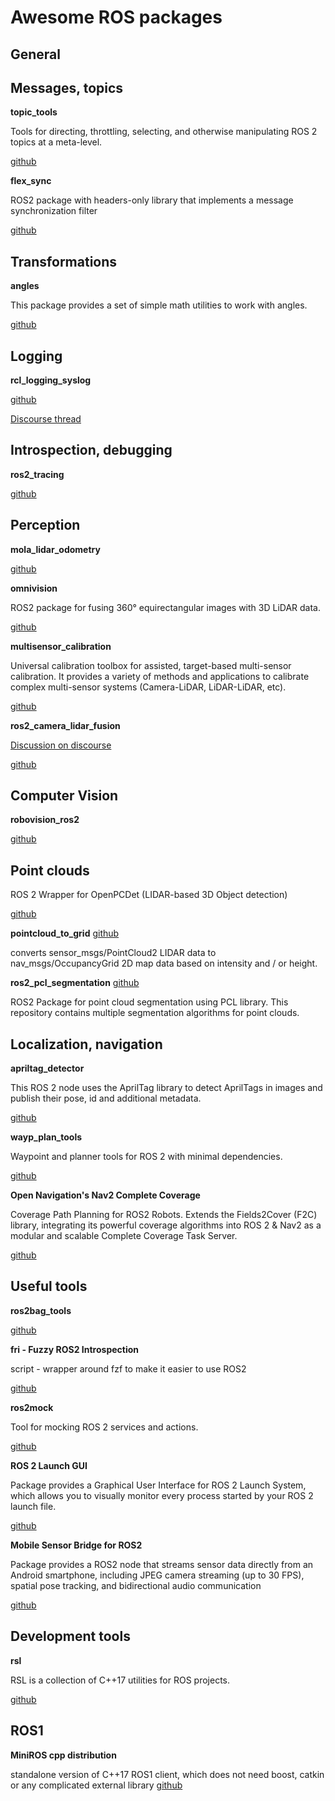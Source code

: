 # Awesome ROS packages


## General 


## Messages, topics
**topic_tools**

Tools for directing, throttling, selecting, and otherwise manipulating ROS 2 topics at a meta-level. 

[github](https://github.com/ros-tooling/topic_tools)

**flex_sync**

ROS2 package with headers-only library that implements a message synchronization filter

[github](https://github.com/ros-misc-utilities/flex_sync)

## Transformations 
**angles**

This package provides a set of simple math utilities to work with angles.

[github](https://github.com/ros/angles)

## Logging
**rcl_logging_syslog**

[github](https://www.google.com/url?sa=t&source=web&rct=j&opi=89978449&url=https://github.com/fujitatomoya/rcl_logging_syslog&ved=2ahUKEwjY16uqq9-MAxXFQ_EDHSVRCsUQjjh6BAgKEAE&usg=AOvVaw3Vi9GYtN_GbBUxQr6GsDxr)

[Discourse thread](https://www.google.com/url?sa=t&source=web&rct=j&opi=89978449&url=https://discourse.ros.org/t/ros-2-log-system-meets-rsyslog-and-fluentbit/39280&ved=2ahUKEwjY16uqq9-MAxXFQ_EDHSVRCsUQFnoECCwQAQ&usg=AOvVaw1dRbfujPUXGrdwbKFdgGEK)

## Introspection, debugging
**ros2_tracing**

[github](https://www.google.com/url?sa=t&source=web&rct=j&opi=89978449&url=https://github.com/ros2/ros2_tracing&ved=2ahUKEwjwl6uCk9-MAxXDQvEDHYv2HmQQjjh6BAgKEAE&usg=AOvVaw2YXUWIwf_nh0O9rkhi870h)

## Perception 
**mola_lidar_odometry**

[github](https://www.google.com/url?sa=t&source=web&rct=j&opi=89978449&url=https://github.com/MOLAorg/mola_lidar_odometry&ved=2ahUKEwi7otnikt-MAxU6RfEDHbPELVEQjjh6BAgWEAE&usg=AOvVaw1Q7O5aQivlBnnsXEh6md6o)

**omnivision**

ROS2 package for fusing 360° equirectangular images with 3D LiDAR data.

[github](https://github.com/BlaineKTMO/omnivision)

**multisensor_calibration**

Universal calibration toolbox for assisted, target-based multi-sensor calibration. It provides a variety of methods and applications to calibrate complex multi-sensor systems (Camera-LiDAR, LiDAR-LiDAR, etc).

[github](https://github.com/FraunhoferIOSB/multisensor_calibration)

**ros2_camera_lidar_fusion**

[Discussion on discourse](https://discourse.ros.org/t/ros-2-camera-lidar-fusion-package-released/41550)

[github](https://github.com/CDonosoK/ros2_camera_lidar_fusion)

## Computer Vision
**robovision_ros2**

[github](https://github.com/ARTenshi/robovision_ros2/tree/main?tab=readme-ov-file)

## Point clouds
ROS 2 Wrapper for OpenPCDet (LIDAR-based 3D Object detection)

[github](https://github.com/pradhanshrijal/pcdet_ros2)

**pointcloud_to_grid**
[github](https://github.com/jkk-research/pointcloud_to_grid)

converts sensor_msgs/PointCloud2 LIDAR data to nav_msgs/OccupancyGrid 2D map data based on intensity and / or height.

**ros2_pcl_segmentation**
[github](https://github.com/CDonosoK/ros2_pcl_segmentation)

ROS2 Package for point cloud segmentation using PCL library. This repository contains multiple segmentation algorithms for point clouds.

## Localization, navigation 
**apriltag_detector**

This ROS 2 node uses the AprilTag library to detect AprilTags in images and publish their pose, id and additional metadata.

[github](https://github.com/christianrauch/apriltag_ros)

**wayp_plan_tools**

Waypoint and planner tools for ROS 2 with minimal dependencies.

[github](https://www.google.com/url?sa=t&source=web&rct=j&opi=89978449&url=https://github.com/jkk-research/wayp_plan_tools&ved=2ahUKEwil0rL0qt-MAxUCA9sEHY3PMqYQjjh6BAgiEAE&usg=AOvVaw3n9iQt_tYo-6B5lt9VyMsl)

**Open Navigation's Nav2 Complete Coverage**

Coverage Path Planning for ROS2 Robots. Extends the Fields2Cover (F2C) library, integrating its powerful coverage algorithms into ROS 2 & Nav2 as a modular and scalable Complete Coverage Task Server.

[github](https://github.com/open-navigation/opennav_coverage)

## Useful tools
**ros2bag_tools**

[github](https://www.google.com/url?sa=t&source=web&rct=j&opi=89978449&url=https://github.com/AIT-Assistive-Autonomous-Systems/ros2bag_tools&ved=2ahUKEwiEt8X9qt-MAxX9QvEDHfCuMMIQjjh6BAgrEAE&usg=AOvVaw0xUwam50-vry_bime_V8us)

**fri - Fuzzy ROS2 Introspection**

script - wrapper around fzf to make it easier to use ROS2

[github](https://github.com/xuyuan/fri)

**ros2mock**

Tool for mocking ROS 2 services and actions.

[github](https://github.com/taDachs/ros2mock)

**ROS 2 Launch GUI**

Package provides a Graphical User Interface for ROS 2 Launch System, which allows you to visually monitor every process started by your ROS 2 launch file.

[github](https://github.com/rolker/ros2launch_gui)

**Mobile Sensor Bridge for ROS2**

Package provides a ROS2 node that streams sensor data directly from an Android smartphone, including JPEG camera streaming (up to 30 FPS), spatial pose tracking, and bidirectional audio communication


[github](https://github.com/VedantC2307/ros2-android-sensor-bridge)

## Development tools
**rsl**

RSL is a collection of C++17 utilities for ROS projects.

[github](https://github.com/PickNikRobotics/RSL)

## ROS1
**MiniROS cpp distribution**

standalone version of C++17 ROS1 client, which does not need boost, catkin or any complicated external library
[github](https://github.com/dkargin/miniroscpp)
